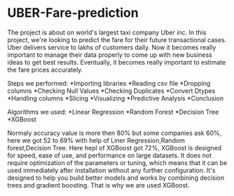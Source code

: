 # UBER-Fare-prediction 

The project is about on world's largest taxi company Uber inc. In this project, we're looking to predict the fare for their future transactional cases.
Uber delivers service to lakhs of customers daily. Now it becomes really important to manage their data properly to come up with new business ideas to get best results. Eventually, it becomes really important to estimate the fare prices accurately.

Steps we performed:
  *Importing libraries
  *Reading csv file
  *Dropping columns
  *Checking Null Values
  *Checking Duplicates
  *Convert Dtypes
  *Handling columns
  *Slicing
  *Visualizing
  *Predictive Analysis
  *Conclusion
  
Algorithms we used:
  *Linear Regression
  *Random Forest
  *Decision Tree
  *XGBoost
  
Normaly accuracy value is more then 80% but some companies ask 60%, here we got 52 to 69% with help of Liner Regression,Random forest,Decision Tree.
Here hepl of XGBoost got 72%, XGBoost is designed for speed, ease of use, and performance on large datasets. It does not require optimization of the parameters or tuning, which means that it can be used immediately after installation without any further configuration.
It's designed to help you build better models and works by combining decision trees and gradient boosting. That is why we are used XGBoost.


